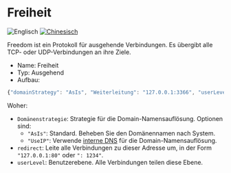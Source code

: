 # Freiheit

![Englisch](../../resources/englishc.svg) [![Chinesisch](../../resources/chinese.svg)](https://www.v2ray.com/chapter_02/protocols/freedom.html)

Freedom ist ein Protokoll für ausgehende Verbindungen. Es übergibt alle TCP- oder UDP-Verbindungen an ihre Ziele.

* Name: Freiheit
* Typ: Ausgehend
* Aufbau:

```javascript
{"domainStrategy": "AsIs", "Weiterleitung": "127.0.0.1:3366", "userLevel": 0}
```

Woher:

* `Domänenstrategie`: Strategie für die Domain-Namensauflösung. Optionen sind: 
  * `"AsIs"`: Standard. Beheben Sie den Domänennamen nach System.
  * `"UseIP"`: Verwende [interne DNS](../04_dns.md) für die Domain-Namensauflösung.
* `redirect`: Leite alle Verbindungen zu dieser Adresse um, in der Form `"127.0.0.1:80"` oder `": 1234"`.
* `userLevel`: Benutzerebene. Alle Verbindungen teilen diese Ebene.